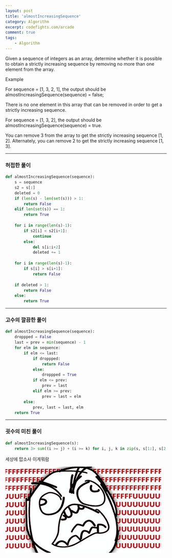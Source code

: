 ```yaml
---
layout: post
title: 'almostIncreasingSequence'
category: Algorithm
excerpt: codefights.com/arcade
comment: true
tags:
    - Algorithm
---
```


Given a sequence of integers as an array, determine whether it is possible to obtain a strictly increasing sequence by removing no more than one element from the array.  

Example  

For sequence = [1, 3, 2, 1], the output should be
almostIncreasingSequence(sequence) = false;  

There is no one element in this array that can be removed in order to get a strictly increasing sequence.  

For sequence = [1, 3, 2], the output should be
almostIncreasingSequence(sequence) = true.  

You can remove 3 from the array to get the strictly increasing sequence [1, 2]. Alternately, you can remove 2 to get the strictly increasing sequence [1, 3].  

- - -

### 허접한 풀이

```py
def almostIncreasingSequence(sequence):
    s = sequence
    s2 = s[:]
    deleted = 0
    if (len(s) - len(set(s))) > 1:
        return False
    elif len(set(s)) == 1:
        return True
    
    for i in range(len(s)-1):
        if s2[i] < s2[i+1]:
            continue
        else:
            del s[i:i+2]
            deleted += 1
            
    for i in range(len(s)-1):
        if s[i] > s[i+1]:
            return False
        
    if deleted > 1:
        return False
    else:
        return True
```

- - -

### 고수의 깔끔한 풀이

```py
def almostIncreasingSequence(sequence):
    droppped = False
    last = prev = min(sequence) - 1
    for elm in sequence:
        if elm <= last:
            if droppped:
                return False
            else:
                droppped = True
            if elm <= prev:
                prev = last
            elif elm >= prev:
                prev = last = elm
        else:
            prev, last = last, elm
    return True
```

- - - 

### 굇수의 미친 풀이

```py
def almostIncreasingSequence(s):
    return 3> sum((i >= j) + (i >= k) for i, j, k in zip(s, s[1:], s[2:] + [10**6]))
```

세상에 맙소사 이게뭐람

<img src="/img/algorithm/fuuu.png">
